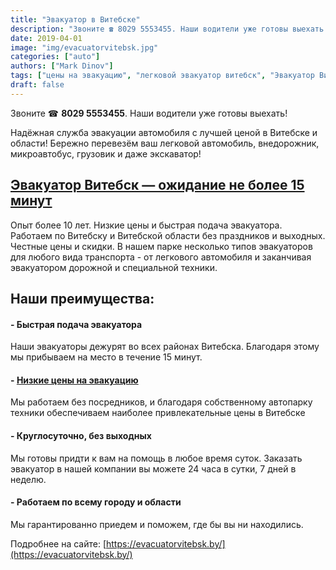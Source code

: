```yaml
---
title: "Эвакуатор в Витебске"
description: "Звоните ☎ 8029 5553455. Наши водители уже готовы выехать! Надёжная служба эвакуации автомобиля с лучшей ценой в Витебске и области!"
date: 2019-04-01
image: "img/evacuatorvitebsk.jpg"
categories: ["auto"]
authors: ["Mark Dinov"]
tags: ["цены на эвакуацию", "легковой эвакуатор витебск", "Эвакуатор Витебск", "эвакуатор Витебск цены"]
draft: false
---
```


Звоните ☎ **8029 5553455**. Наши водители уже готовы выехать!

Надёжная служба эвакуации автомобиля с лучшей ценой в Витебске и области! Бережно перевезём ваш легковой автомобиль, внедорожник, микроавтобус, грузовик и даже экскаватор!

## [Эвакуатор Витебск — ожидание не более 15 минут](https://evacuatorvitebsk.by/)

Опыт более 10 лет. Низкие цены и быстрая подача эвакуатора. Работаем по Витебску и Витебской области без праздников и выходных. Честные цены и скидки. В нашем парке несколько типов эвакуаторов для любого вида транспорта - от легкового автомобиля и заканчивая эвакуатором дорожной и специальной техники.

## Наши преимущества:

#### - Быстрая подача эвакуатора
Наши эвакуаторы дежурят во всех районах Витебска. Благодаря этому мы прибываем на место в течение 15 минут.

#### - [Низкие цены на эвакуацию](https://evacuatorvitebsk.by/)
Мы работаем без посредников, и благодаря собственному автопарку техники обеспечиваем наиболее привлекательные цены в Витебске

#### - Круглосуточно, без выходных
Мы готовы придти к вам на помощь в любое время суток. Заказать эвакуатор в нашей компании вы можете 24 часа в сутки, 7 дней в неделю.

#### - Работаем по всему городу и области
Мы гарантированно приедем и поможем, где бы вы ни находились.

Подробнее на сайте: [https://evacuatorvitebsk.by/](https://evacuatorvitebsk.by/)
